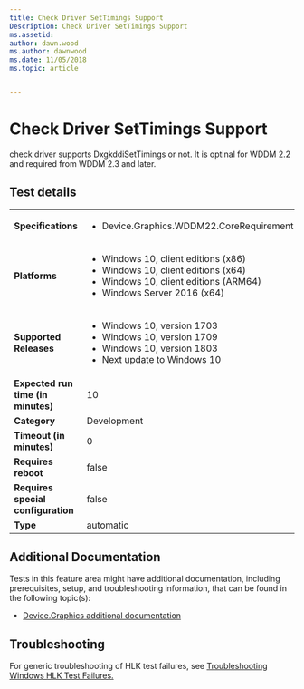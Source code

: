 ```yaml
---
title: Check Driver SetTimings Support
Description: Check Driver SetTimings Support
ms.assetid: 
author: dawn.wood
ms.author: dawnwood
ms.date: 11/05/2018
ms.topic: article


---
```


# Check Driver SetTimings Support

check driver supports DxgkddiSetTimings or not. It is optinal for WDDM 2.2 and required from WDDM 2.3 and later.

## Test details
|||
|---|---|
| **Specifications**  | <ul><li>Device.Graphics.WDDM22.CoreRequirement</li></ul> |  
| **Platforms**   | <ul><li>Windows 10, client editions (x86)</li><li>Windows 10, client editions (x64)</li><li>Windows 10, client editions (ARM64)</li><li>Windows Server 2016 (x64)</li></ul> |
| **Supported Releases** | <ul><li>Windows 10, version 1703</li><li>Windows 10, version 1709</li><li>Windows 10, version 1803</li><li>Next update to Windows 10</li></ul> |
|**Expected run time (in minutes)**| 10 |
|**Category**| Development |
|**Timeout (in minutes)**| 0 |
|**Requires reboot**| false |
|**Requires special configuration**| false |
|**Type**| automatic |




## Additional Documentation
Tests in this feature area might have additional documentation, including prerequisites, setup, and troubleshooting information, that can be found in the following topic(s): <ul><li>[Device.Graphics additional documentation](device-graphics-additional-documentation.md)</li></ul>

## Troubleshooting
For generic troubleshooting of HLK test failures, see [Troubleshooting Windows HLK Test Failures.](..\user\troubleshooting-windows-hlk-test-failures.md)